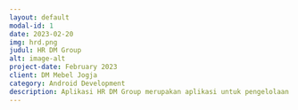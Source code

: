 ```yaml
---
layout: default
modal-id: 1
date: 2023-02-20
img: hrd.png
judul: HR DM Group
alt: image-alt
project-date: February 2023
client: DM Mebel Jogja
category: Android Development
description: Aplikasi HR DM Group merupakan aplikasi untuk pengelolaan sistem HRD pada perusahaan DM Mebel Jogja yang mana banyak sekali memiliki fitur unggulan, antara lain yaitu Fitur Management Tugas, Pencatatan Absen, Pengajuan Cuti/Izin/Sakit, Pengajuan Reimbursement, Slip Gaji, dan masih banyak fitur lainnya. Aplikasi ini memiliki 3 actor, yaitu antara lain staf kepala cabang dan pimpinan. Dalam pembuatan aplikasi ini saya berpesan sebagai Android developer yang dibangun menggunakan bahasa pemrograman JAVA. Adapun libarry apa saja yang digunakan untuk menunjang fitur dalam aplikasi ini, antara lain sebagai berikut. [1.] Terintegrasi dengan Firebase SDK, untuk kebutuhan proses maintenace aplikasi agar dapat dengan mudah melihat report error dengan crashlytics. [2.] Terdapat push notification dengan pemanfaat firebase cloud messaging (FCM) untuk Fitur Management Tugas, Pengajuan Cuti/Izin/Sakit/Reimbursement. [3.] Terdapat getLocation device untuk mengambil data latitude, longitude, dan alamat pada posisi device dengan menggunakan libarry play-services-location. [4.] Proses download file pdf slip gaji menggunakan DownloadManager. [5.] Menggunakan volley untuk Rest API. [6.] Dalam hal tampilan menggunakan sdp-android untuk mengatur tampilan layout agar responsive.
---
```

